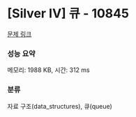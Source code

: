 # [Silver IV] 큐 - 10845 

[문제 링크](https://www.acmicpc.net/problem/10845) 

### 성능 요약

메모리: 1988 KB, 시간: 312 ms

### 분류

자료 구조(data_structures), 큐(queue)

